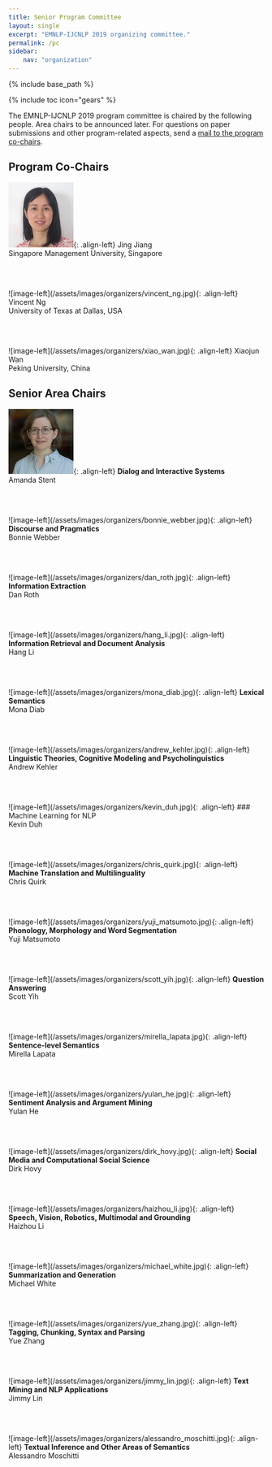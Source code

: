 ```yaml
---
title: Senior Program Committee
layout: single
excerpt: "EMNLP-IJCNLP 2019 organizing committee."
permalink: /pc
sidebar: 
    nav: "organization"
---
```

{% include base_path %}

{% include toc icon="gears" %}

The EMNLP-IJCNLP 2019 program committee is chaired by the following people. Area chairs to be announced later. For questions on paper submissions and other program-related aspects, send a <a href="mailto:emnlp-ijcnlp-2019-program-chairs@googlegroups.com">mail to the program co-chairs</a>.


## Program Co-Chairs

![image-left](/assets/images/organizers/jing_jiang.jpg){: .align-left}
Jing Jiang<br>
Singapore Management University, Singapore

<p>&nbsp;</p>

<br>
![image-left](/assets/images/organizers/vincent_ng.jpg){: .align-left}
Vincent Ng<br>
University of Texas at Dallas, USA

<p>&nbsp;</p>

<br>
![image-left](/assets/images/organizers/xiao_wan.jpg){: .align-left}
Xiaojun Wan<br>
Peking University, China



## Senior Area Chairs 

![image-left](/assets/images/organizers/amanda_stent.jpg){: .align-left}
<b>Dialog and Interactive Systems</b><br>
Amanda Stent

<p>&nbsp;</p>

<br>
![image-left](/assets/images/organizers/bonnie_webber.jpg){: .align-left}
<b>Discourse and Pragmatics</b><br>
Bonnie Webber

<p>&nbsp;</p>

<br>
![image-left](/assets/images/organizers/dan_roth.jpg){: .align-left}
<b>Information Extraction</b><br>
Dan Roth

<p>&nbsp;</p>

<br>
![image-left](/assets/images/organizers/hang_li.jpg){: .align-left}
<b>Information Retrieval and Document Analysis</b><br>
Hang Li

<p>&nbsp;</p>

<br>
![image-left](/assets/images/organizers/mona_diab.jpg){: .align-left}
<b>Lexical Semantics</b><br>
Mona Diab

<p>&nbsp;</p>

<br>
![image-left](/assets/images/organizers/andrew_kehler.jpg){: .align-left}
<b>Linguistic Theories, Cognitive Modeling and Psycholinguistics</b><br>
Andrew Kehler

<p>&nbsp;</p>

<br>
![image-left](/assets/images/organizers/kevin_duh.jpg){: .align-left}
### Machine Learning for NLP</b><br>
Kevin Duh

<p>&nbsp;</p>

<br>
![image-left](/assets/images/organizers/chris_quirk.jpg){: .align-left}
<b>Machine Translation and Multilinguality</b><br>
Chris Quirk

<p>&nbsp;</p>

<br>
![image-left](/assets/images/organizers/yuji_matsumoto.jpg){: .align-left}
<b>Phonology, Morphology and Word Segmentation</b><br>
Yuji Matsumoto

<p>&nbsp;</p>

<br>
![image-left](/assets/images/organizers/scott_yih.jpg){: .align-left}
<b>Question Answering</b><br>
Scott Yih

<p>&nbsp;</p>

<br>
![image-left](/assets/images/organizers/mirella_lapata.jpg){: .align-left}
<b>Sentence-level Semantics</b><br>
Mirella Lapata

<p>&nbsp;</p>

<br>
![image-left](/assets/images/organizers/yulan_he.jpg){: .align-left}
<b>Sentiment Analysis and Argument Mining</b><br>
Yulan He

<p>&nbsp;</p>

<br>
![image-left](/assets/images/organizers/dirk_hovy.jpg){: .align-left}
<b>Social Media and Computational Social Science</b><br>
Dirk Hovy

<p>&nbsp;</p>

<br>
![image-left](/assets/images/organizers/haizhou_li.jpg){: .align-left}
<b>Speech, Vision, Robotics, Multimodal and Grounding</b><br>
Haizhou Li

<p>&nbsp;</p>

<br>
![image-left](/assets/images/organizers/michael_white.jpg){: .align-left}
<b>Summarization and Generation</b><br>
Michael White

<p>&nbsp;</p>

<br>
![image-left](/assets/images/organizers/yue_zhang.jpg){: .align-left}
<b>Tagging, Chunking, Syntax and Parsing</b><br>
Yue Zhang

<p>&nbsp;</p>

<br>
![image-left](/assets/images/organizers/jimmy_lin.jpg){: .align-left}
<b>Text Mining and NLP Applications</b><br>
Jimmy Lin

<p>&nbsp;</p>

<br>
![image-left](/assets/images/organizers/alessandro_moschitti.jpg){: .align-left}
<b>Textual Inference and Other Areas of Semantics</b><br>
Alessandro Moschitti


